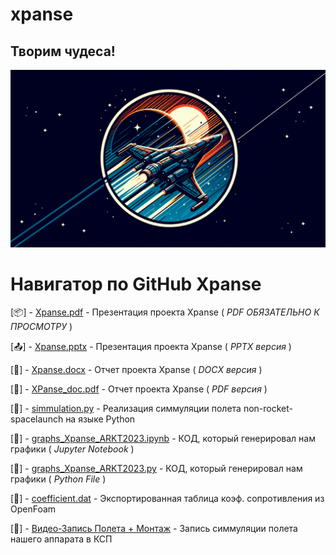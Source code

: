 # xpanse
## Творим чудеса!
[![Header](https://github.com/plzZarbotay/xpanse/blob/main/image.png)](https://github.com/plzZarbotay/xpanse)

# Навигатор по GitHub Xpanse

[📦] - [Xpanse.pdf](https://github.com/plzZarbotay/xpanse/blob/main/Xpanse.pdf) - Презентация проекта Xpanse ( *PDF ОБЯЗАТЕЛЬНО К ПРОСМОТРУ* )

[📤] - [Xpanse.pptx](https://github.com/plzZarbotay/xpanse/blob/main/Xpanse.pptx) - Презентация проекта Xpanse ( *PPTX версия* )

[📸] - [Xpanse.docx](https://github.com/plzZarbotay/xpanse/blob/main/XPanse.docx) - Отчет проекта Xpanse ( *DOCX версия* )

[👋] - [XPanse_doc.pdf](https://github.com/plzZarbotay/xpanse/blob/main/XPanse_doc.pdf) - Отчет проекта Xpanse ( *PDF версия* )

[🎉] - [simmulation.py](https://github.com/plzZarbotay/xpanse/blob/main/simmulation.py) - Реализация симмуляции полета non-rocket-spacelaunch на языке Python 

[🦗] - [graphs_Xpanse_ARKT2023.ipynb](https://github.com/plzZarbotay/xpanse/blob/main/graphs_Xpanse_ARKT2023.ipynb) - КОД, который генерировал нам графики ( *Jupyter Notebook* )

[🫎] - [graphs_Xpanse_ARKT2023.py](https://github.com/plzZarbotay/xpanse/blob/main/graphs_Xpanse_ARKT2023.py) - КОД, который генерировал нам графики ( *Python File* )

[💙] - [coefficient.dat](https://github.com/plzZarbotay/xpanse/blob/main/coefficient.dat) - Экспортированная таблица коэф. сопротивления из OpenFoam

[💜] - [Видео-Запись Полета + Монтаж](https://youtu.be/z4A-_AOz_Fw?si=F03oGBSF5rk8nhDs) - Запись симмуляции полета нашего аппарата в КСП
